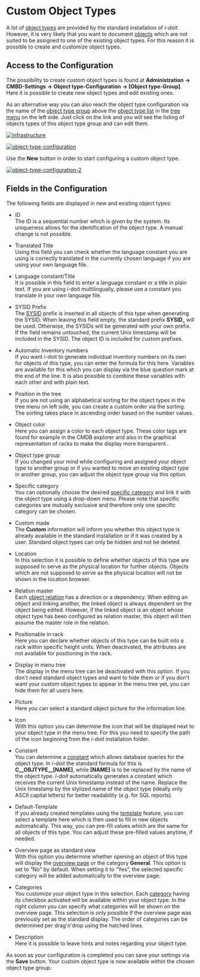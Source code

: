 # Custom Object Types

A lot of [object types](../glossary.md) are provided by the standard installation of _i-doit_. However, it is very likely that you want to document [objects](../glossary.md) which are not suited to be assigned to one of the existing object types. For this reason it is possible to create and customize object types.

Access to the Configuration
---------------------------

The possibility to create custom object types is found at **Administration**  **→ CMBD-Settings →** **Object type-Configuration** **→ [Object type-Group]**. Here it is possible to create new object types and edit existing ones.

As an alternative way you can also reach the object type configuration via the name of the [object type group](../glossary.md) above the [object type list](../glossary.md) in the [tree menu](../glossary.md) on the left side. Just click on the link and you will see the listing of objects types of this object type group and can edit them.

[![infrastructure](../assets/images/en/basics/custom-object-types/1-cot.png)](../assets/images/en/basics/custom-object-types/1-cot.png)

[![object-type-configuration](../assets/images/en/basics/custom-object-types/2-cot.png)](../assets/images/en/basics/custom-object-types/2-cot.png)

Use the **New** button  in order to start configuring a custom object type.

[![object-type-configuration-2](../assets/images/en/basics/custom-object-types/3-cot.png)](../assets/images/en/basics/custom-object-types/3-cot.png)

Fields in the Configuration
---------------------------

The following fields are displayed in new and existing object types:

*   ID  
    The ID is a sequential number which is given by the system. Its uniqueness allows for the identification of the object type. A manual change is not possible.
    
*   Translated  Title  
    Using this field you can check whether the language constant you are using is correctly translated in the currently chosen language if you are using your own language file.
    
*   Language constant/Title  
    It is possible in this field to enter a language constant or a title in plain text. If you are using i-doit multilingually, please use a constant you translate in your own language file.
    
*   SYSID Prefix  
    The [SYSID](../glossary.md) prefix is inserted in all objects of this type when generating the SYSID. When leaving this field empty, the standard prefix **SYSID_** will be used. Otherwise, the SYSIDs will be generated with your own prefix. If the field remains untouched, the current Unix timestamp will be included in the SYSID. The object ID is included for custom prefixes.
    
*   Automatic Inventory numbers  
    If you want i-doit to generate individual inventory numbers on its own for objects of this type, you can enter the formula for this here. Variables are available for this which you can display via the blue question mark at the end of the line. It is also possible to combine these variables with each other and with plain text.
    
*   Position in the tree  
    If you are not using an alphabetical sorting for the object types in the tree menu on left side, you can create a custom order via the sorting. The sorting takes place in ascending order based on the number values.
    
*   Object color  
    Here you can assign a color to each object type. These color tags are found for example in the CMDB explorer and also in the graphical representation of racks to make the display more transparent..
    
*   Object type group  
    If you changed your mind while configuring and assigned your object type to another group or if you wanted to move an existing object type in another group, you can adjust the object type group via this option.
    
*   Specific category  
    You can optionally choose the desired [specific category](../glossary.md) and link it with the object type using a drop-down menu. Please note that specific categories are mutually exclusive and therefore only one specific category can be chosen.
    
*   Custom made  
    The **Custom** information will inform you whether this object type is already available in the standard installation or if it was created by a user. Standard object types can only be hidden and not be deleted.
    
*   Location  
    In this selection it is possible to define whether objects of this type are supposed to serve as the physical location for further objects. Objects which are not supposed to serve as the physical location will not be shown in the location browser.
    
*   Relation master  
    Each [object relation](./object-relations.md) has a direction or a dependency. When editing an object and linking another, the linked object is always dependent on the object being edited. However, if the linked object is an object whose object type has been configured as relation master, this object will then assume the master role in the relation.
    
*   Positionable in rack  
    Here you can declare whether objects of this type can be built into a rack within specific height units. When deactivated, the attributes are not available for positioning in the rack.
    
*   Display in menu tree  
    The display in the menu tree can be deactivated with this option. If you don't need standard object types and want to hide them or if you don't want your custom object types to appear in the menu tree yet, you can hide them for all users here.
    
*   Picture  
    Here you can select a standard object picture for the information line.
    
*   Icon  
    With this option you can determine the icon that will be displayed next to your object type in the menu tree. For this you need to specify the path of the icon beginning from the _i-doit_ installation folder.
    
*   Constant  
    You can determine a [constant](../glossary.md) which allows database queries for the object type. In _i-doit_ the standard formula for this is **C__OBJTYPE__[NAME]**, while **[NAME]** is to be replaced by the name of the object type. _i-doit_ automatically generates a constant which receives the current Unix timestamp instead of the name. Replace the Unix timestamp by the stylized name of the object type (ideally only ASCII capital letters) for better readability (e.g. for SQL reports).
    
*   Default-Template  
    If you already created templates using the [template](../efficient-documentation/templates.md) feature, you can select a template here which is then used to fill in new objects automatically. This way, you can pre-fill values which are the same for all objects of this type. You can adjust these pre-filled values anytime, if needed.
    
*   Overview page as standard view  
    With this option you determine whether opening an object of this type will display the [overview page](../glossary.md) or the category **General**. This option is set to “No” by default. When setting it to “Yes”, the selected specific category will be added automatically to the overview page.
    
*   Categories  
    You customize your object type in this selection. Each [category](../glossary.md) having its checkbox activated will be available within your object type. In the right column you can specify what categories will be shown on the overview page. This selection is only possible if the overview page was previously set as the standard display. The order of categories can be determined per drag'n'drop using the hatched lines.
    
*   Description  
    Here it is possible to leave hints and notes regarding your object type.
    

As soon as your configuration is completed you can save your settings via the **Save** button. Your custom object type is now available within the chosen object type group.